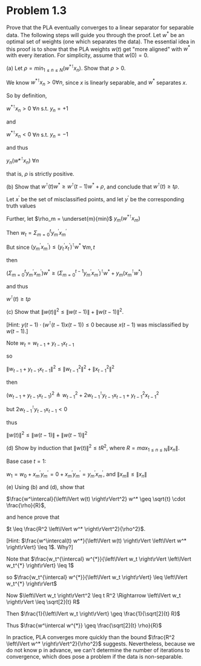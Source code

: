 
# Problem 1.3

Prove that the PLA eventually converges to a linear separator for separable data. The following steps will guide you through the proof. Let $w^*$ be an optimal set of weights (one which separates the data). The essential idea in this proof is to show that the PLA weights $w(t)$ get "more aligned" with $w^*$ with every iteration. For simplicity, assume that $w(0) = 0$.

(a) Let $\rho = min_{1 \leq n \leq N}(w^{*\intercal} x_n)$.  Show that $\rho > 0$.

We know $w^{*\intercal} x_n > 0 \forall n$, since $x$ is linearly separable, and $w^{*}$ separates $x$.

So by definition, 

$w^{*\intercal} x_n > 0$ $\forall n$ s.t. $y_n = +1$

and

$w^{*\intercal} x_n < 0$ $\forall n$ s.t. $y_n = -1$

and thus

$y_n \left( w{*^\intercal} x_n \right)$ $\forall n$

that is, $\rho$ is strictly positive.


(b) Show that $w^\intercal(t) w^* \geq w^\intercal(t-1) w^* + \rho$, and conclude that $w^\intercal(t) \geq t \rho$.

Let $x^{'}$ be the set of misclassified points, and let $y^{'}$ be the corresponding truth values

Further, let  $\rho_m = \underset{m}{min}$ $y_m \left( w^{*\intercal} x_m \right)$

Then $w_t = \Sigma_{m=0}^t y_m^{'} x_m^{'}$

But since $\left( y_m^{'} x_m^{'} \right) \leq \left( y_t^{'} x_t^{'} \right)^{\intercal} w^{*}$ $\forall m,t$

then

$\left(\Sigma_{m=0}^t y_m^{'} x_m^{'} \right) w^{*} \geq \left(\Sigma_{m=0}^{t-1} y_m^{'} x_m^{'} \right)^{\intercal} w^{*} + y_m \left( x_m^{\intercal} w^{*} \right)$

and thus 

$w^\intercal(t) \geq t \rho$


(c) Show that $\left\lVert w(t) \right\rVert^2 \leq \left\lVert w(t-1) \right\rVert + \left\lVert w(t-1) \right\rVert^2$. 

[Hint: $y(t-1) \cdot (w^\intercal(t-1) x(t-1)) \leq 0$ because $x(t-1)$ was misclassified by $w(t-1)$.]

Note $w_t = w_{t-1} + y_{t-1} x_{t-1}$

so 

$\left\lVert w_{t-1} + y_{t-1} x_{t-1}\right\rVert^2 \leq \left\lVert w_{t-1}^2 \right\rVert^2 + \left\lVert x_{t-1}^2 \right\rVert^2$

then

$\left( w_{t-1} + y_{t-1} x_{t-1} \right)^2 \triangleq w_{t-1}^2 + 2 w_{t-1}^{\intercal} y_{t-1} x_{t-1} + y_{t-1}^2 x_{t-1}^2$

but $2 w_{t-1}^{\intercal} y_{t-1} x_{t-1} < 0$

thus 

$\left\lVert w(t) \right\rVert^2 \leq \left\lVert w(t-1) \right\rVert + \left\lVert w(t-1) \right\rVert^2$ 


(d) Show by induction that $\left\lVert w(t) \right\rVert^2 \leq tR^2$, where $R = max_{1 \leq n \leq N} \left\lVert x_n \right\rVert$.

Base case $t = 1$:

$w_1 = w_0 + x_m^{'} y_m^{'} = 0 + x_m^{'} y_m^{'} = y_m^{'} x_m^{'}$, and $\left\lVert x_m \right\rVert \leq \left\lVert x_n \right\rVert$

(e) Using (b) and (d), show that

$\frac{w^\intercal}{\left\lVert w(t) \right\rVert^2} w^* \geq \sqrt{t} \cdot \frac{\rho}{R}$,

and hence prove that

$t \leq \frac{R^2 \left\lVert w^* \right\rVert^2}{\rho^2}$.

[Hint: $\frac{w^\intercal(t) w^*}{\left\lVert w(t) \right\rVert \left\lVert w^* \right\rVert} \leq 1$.  Why?]

Note that $\frac{w_t^{\intercal} w^{*}}{\left\lVert w_t \right\rVert \left\lVert w_t^{*} \right\rVert} \leq 1$

so $\frac{w_t^{\intercal} w^{*}}{\left\lVert w_t \right\rVert} \leq \left\lVert w_t^{*} \right\rVert$

Now $\left\lVert w_t \right\rVert^2 \leq t R^2 \Rightarrow \left\lVert w_t \right\rVert \leq \sqrt[2]{t} R$

Then $\frac{1}{\left\lVert w_t \right\rVert} \geq \frac{1}{\sqrt[2]{t} R}$

Thus $\frac{w^\intercal w^{*}} \geq \frac{\sqrt[2]{t} \rho}{R}$

In practice, PLA converges more quickly than the bound $\frac{R^2 \left\lVert w^* \right\rVert^2}{\rho^2}$ suggests. Nevertheless, because we do not know p in advance, we can't determine the number of iterations to convergence, which does pose a problem if the data is non-separable.

